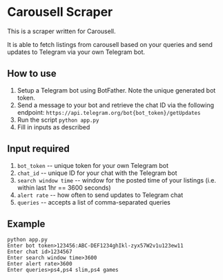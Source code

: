 # Carousell Scraper
This is a scraper written for Carousell.

It is able to fetch listings from carousell based on your queries and send updates to Telegram via your own Telegram bot.

## How to use

1. Setup a Telegram bot using BotFather. Note the unique generated bot token.
2. Send a message to your bot and retrieve the chat ID via the following endpoint: `https://api.telegram.org/bot{bot_token}/getUpdates`
3. Run the script `python app.py`
4. Fill in inputs as described

## Input required
1. `bot_token` -- unique token for your own Telegram bot
2. `chat_id` -- unique ID for your chat with the Telegram bot
3. `search window time` -- window for the posted time of your listings (i.e. within last 1hr == 3600 seconds)
4. `alert rate` -- how often to send updates to Telegram chat
5. `queries` -- accepts a list of comma-separated queries

## Example

```
python app.py
Enter bot token>123456:ABC-DEF1234ghIkl-zyx57W2v1u123ew11
Enter chat id>1234567
Enter search window time>3600
Enter alert rate>3600
Enter queries>ps4,ps4 slim,ps4 games
```
